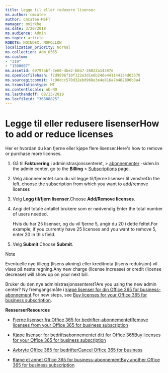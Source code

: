 ```yaml
---
title: Legge til eller redusere lisenser
ms.author: cmcatee
author: cmcatee-MSFT
manager: mnirkhe
ms.date: 3/20/2018
ms.audience: Admin
ms.topic: article
ROBOTS: NOINDEX, NOFOLLOW
localization_priority: Normal
ms.collection: Adm_O365
ms.custom:
- "319"
- "1500007"
ms.assetid: 69797abf-3e60-4be2-b0a7-26022a14397e
ms.openlocfilehash: f2d9896f10f122e3d1e6b24de441144134d03570
ms.sourcegitcommit: 7c90dcc570d32ebd968e3e4e816a7b482890b3a4
ms.translationtype: MT
ms.contentlocale: nb-NO
ms.lasthandoff: 08/13/2019
ms.locfileid: "36388825"
---
```

# <a name="how-to-add-or-reduce-licenses"></a><span data-ttu-id="a3dfb-102">Legge til eller redusere lisenser</span><span class="sxs-lookup"><span data-stu-id="a3dfb-102">How to add or reduce licenses</span></span>

<span data-ttu-id="a3dfb-103">Her er hvordan du kan fjerne eller kjøpe flere lisenser.</span><span class="sxs-lookup"><span data-stu-id="a3dfb-103">Here's how to remove or purchase more licenses.</span></span>
  
1. <span data-ttu-id="a3dfb-104">Gå til **Fakturering** i administrasjonssenteret, \> [abonnementer](https://go.microsoft.com/fwlink/p/?linkid=842054) -siden.</span><span class="sxs-lookup"><span data-stu-id="a3dfb-104">In the admin center, go to the **Billing** \> [Subscriptions](https://go.microsoft.com/fwlink/p/?linkid=842054) page.</span></span>

2. <span data-ttu-id="a3dfb-105">Velg abonnementet som du vil legge til/fjerne lisenser til venstre</span><span class="sxs-lookup"><span data-stu-id="a3dfb-105">On the left, choose the subscription from which you want to add/remove licenses</span></span>

3. <span data-ttu-id="a3dfb-106">Velg **Legg til/fjern lisenser**.</span><span class="sxs-lookup"><span data-stu-id="a3dfb-106">Choose **Add/Remove licenses**.</span></span>

4. <span data-ttu-id="a3dfb-107">Angi det totale antallet brukere som er nødvendig.</span><span class="sxs-lookup"><span data-stu-id="a3dfb-107">Enter the total number of users needed.</span></span>

    <span data-ttu-id="a3dfb-108">Hvis du har 25 lisenser, og du vil fjerne 5, angir du 20 i dette feltet.</span><span class="sxs-lookup"><span data-stu-id="a3dfb-108">For example, if you currently have 25 licenses and you want to remove 5, enter 20 in this field.</span></span>

5. <span data-ttu-id="a3dfb-109">Velg **Submit**.</span><span class="sxs-lookup"><span data-stu-id="a3dfb-109">Choose **Submit**.</span></span>

> [!NOTE]
> <span data-ttu-id="a3dfb-110">Eventuelle nye tillegg (lisens økning) eller kreditnota (lisens reduksjon) vil vises på neste regning.</span><span class="sxs-lookup"><span data-stu-id="a3dfb-110">Any new charge (license increase) or credit (license decrease) will show up on your next bill.</span></span>

<span data-ttu-id="a3dfb-111">Bruker du den nye administrasjonssenteret?</span><span class="sxs-lookup"><span data-stu-id="a3dfb-111">Are you using the new admin center?</span></span> <span data-ttu-id="a3dfb-112">Ny fremgangsmåte i [kjøpe lisenser for din Office 365 for business-abonnement](https://docs.microsoft.com/en-us/office365/admin/subscriptions-and-billing/buy-licenses).</span><span class="sxs-lookup"><span data-stu-id="a3dfb-112">For new steps, see [Buy licenses for your Office 365 for business subscription](https://docs.microsoft.com/en-us/office365/admin/subscriptions-and-billing/buy-licenses).</span></span>

 <span data-ttu-id="a3dfb-113">**Ressurser**</span><span class="sxs-lookup"><span data-stu-id="a3dfb-113">**Resources**</span></span>
  
- [<span data-ttu-id="a3dfb-114">Fjerne lisenser fra Office 365 for bedrifter-abonnementet</span><span class="sxs-lookup"><span data-stu-id="a3dfb-114">Remove licenses from your Office 365 for business subscription</span></span>](https://docs.microsoft.com/en-us/office365/admin/subscriptions-and-billing/remove-licenses-from-subscription)

- [<span data-ttu-id="a3dfb-115">Kjøpe lisenser for bedriftsabonnementet ditt for Office 365</span><span class="sxs-lookup"><span data-stu-id="a3dfb-115">Buy licenses for your Office 365 for business subscription</span></span>](https://docs.microsoft.com/en-us/office365/admin/subscriptions-and-billing/buy-licenses)

- [<span data-ttu-id="a3dfb-116">Avbryte Office 365 for bedrifter</span><span class="sxs-lookup"><span data-stu-id="a3dfb-116">Cancel Office 365 for business</span></span>](https://docs.microsoft.com/en-us/office365/admin/subscriptions-and-billing/cancel-your-subscription)

- [<span data-ttu-id="a3dfb-117">Kjøpe et annet Office 365 for business-abonnement</span><span class="sxs-lookup"><span data-stu-id="a3dfb-117">Buy another Office 365 for business subscription</span></span>](https://docs.microsoft.com/en-us/office365/admin/subscriptions-and-billing/buy-another-subscription)
